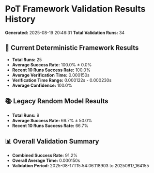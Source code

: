 # PoT Framework Validation Results History
**Generated:** 2025-08-19 20:46:31
**Total Validation Runs:** 34

## 🎯 Current Deterministic Framework Results
- **Total Runs:** 25
- **Average Success Rate:** 100.0% ± 0.0%
- **Recent 10 Runs Success Rate:** 100.0%
- **Average Verification Time:** 0.000150s
- **Verification Time Range:** 0.000122s - 0.000230s
- **Average Confidence:** 100.0%

## 📚 Legacy Random Model Results
- **Total Runs:** 9
- **Average Success Rate:** 66.7% ± 50.0%
- **Recent 10 Runs Success Rate:** 66.7%

## 📊 Overall Validation Summary
- **Combined Success Rate:** 91.2%
- **Overall Average Time:** 0.000150s
- **Validation Period:** 2025-08-17T15:54:06.118903 to 20250817_164155
